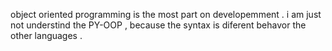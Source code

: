 object oriented programming is the most part on developemment .
i am just not understind the PY-OOP , because the syntax is diferent behavor the other languages .
